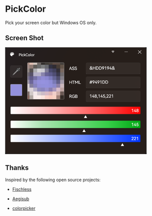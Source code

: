 # PickColor

Pick your screen color but Windows OS only.

## Screen Shot

<img src="assets/image-20240423175110276.png" alt="image-20240423175110276" style="zoom:80%;" />

## Thanks

Inspired by the following open source projects:

- [Fischless](https://github.com/GenshinMatrix/Fischless)
- [Aegisub](https://github.com/Aegisub/Aegisub)

- [colorpicker](https://github.com/jamesnet214/colorpicker)
